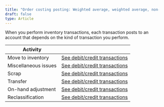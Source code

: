 ```yaml
---
title: "Order costing posting: Weighted average, weighted average, non-component or Inventory transactions"
draft: false
type: Article
---
```


When you perform inventory transactions, each transaction posts to an account that depends on the kind of transaction you perform.

| Activity             |                                                                                                                             |
|----------------------|-----------------------------------------------------------------------------------------------------------------------------|
| Move to inventory    | [See debit/credit transactions](move-to-inventory-weighted-average-weighted-average-non-component-inventory-transactions.md) |
| Miscellaneous issues | [See debit/credit transactions](miscellaneous-issues-weighted-average-weighted-average-non-component-customer-jobs.md)       |
| Scrap                | [See debit/credit transactions](scrap-weighted-average-weighted-average-non-component-customer-jobs.md)                      |
| Transfer             | [See debit/credit transactions](transfer-weighted-average-weighted-average-non-component-customer-jobs.md)                   |
| On-hand adjustment   | [See debit/credit transactions](on-hand-adjustments-weighted-average-weighted-average-non-component-customer-jobs.md)        |
| Reclassification     | [See debit/credit transactions](reclassification-weighted-average-weighted-average-non-component-customer-jobs.md)           |